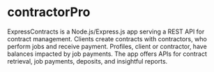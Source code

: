 # contractorPro
ExpressContracts is a Node.js/Express.js app serving a REST API for contract management. Clients create contracts with contractors, who perform jobs and receive payment. Profiles, client or contractor, have balances impacted by job payments. The app offers APIs for contract retrieval, job payments, deposits, and insightful reports. 
